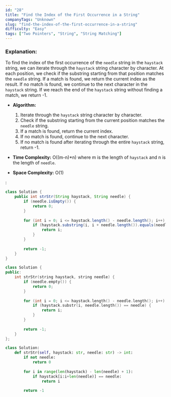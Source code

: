 ```yaml
---
id: "28"
title: "Find the Index of the First Occurrence in a String"
companyTags: "Unknown"
slug: "find-the-index-of-the-first-occurrence-in-a-string"
difficulty: "Easy"
tags: ["Two Pointers", "String", "String Matching"]
---
```


### Explanation:
To find the index of the first occurrence of the `needle` string in the `haystack` string, we can iterate through the `haystack` string character by character. At each position, we check if the substring starting from that position matches the `needle` string. If a match is found, we return the current index as the result. If no match is found, we continue to the next character in the `haystack` string. If we reach the end of the `haystack` string without finding a match, we return -1.

- **Algorithm:**
  1. Iterate through the `haystack` string character by character.
  2. Check if the substring starting from the current position matches the `needle` string.
  3. If a match is found, return the current index.
  4. If no match is found, continue to the next character.
  5. If no match is found after iterating through the entire `haystack` string, return -1.

- **Time Complexity:** O((m-n)*n) where m is the length of `haystack` and n is the length of `needle`.
- **Space Complexity:** O(1)

:

```java
class Solution {
    public int strStr(String haystack, String needle) {
        if (needle.isEmpty()) {
            return 0;
        }
        
        for (int i = 0; i <= haystack.length() - needle.length(); i++) {
            if (haystack.substring(i, i + needle.length()).equals(needle)) {
                return i;
            }
        }
        
        return -1;
    }
}
```

```cpp
class Solution {
public:
    int strStr(string haystack, string needle) {
        if (needle.empty()) {
            return 0;
        }
        
        for (int i = 0; i <= haystack.length() - needle.length(); i++) {
            if (haystack.substr(i, needle.length()) == needle) {
                return i;
            }
        }
        
        return -1;
    }
};
```

```python
class Solution:
    def strStr(self, haystack: str, needle: str) -> int:
        if not needle:
            return 0
        
        for i in range(len(haystack) - len(needle) + 1):
            if haystack[i:i+len(needle)] == needle:
                return i
        
        return -1
```